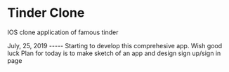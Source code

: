 # Tinder Clone
IOS clone application of famous tinder 

July, 25, 2019 ----- Starting to develop this comprehesive app. Wish good luck
                     Plan for today is to make sketch of an app and design sign up/sign in page
